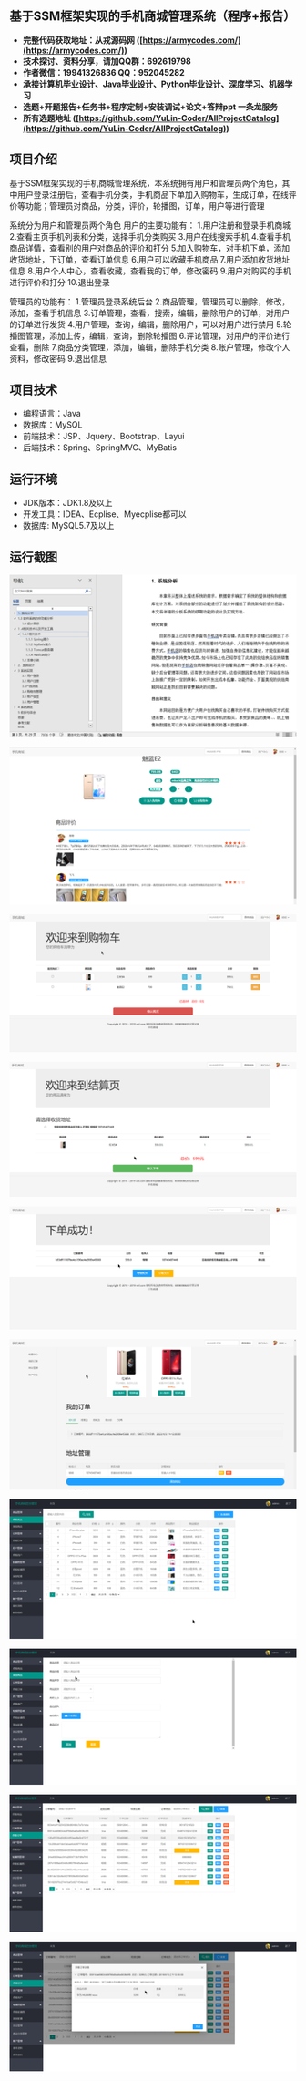 ## 基于SSM框架实现的手机商城管理系统（程序+报告）

- <b>完整代码获取地址：从戎源码网 ([https://armycodes.com/](https://armycodes.com/))</b>
- <b>技术探讨、资料分享，请加QQ群：692619798</b> 
- <b>作者微信：19941326836  QQ：952045282</b> 
- <b>承接计算机毕业设计、Java毕业设计、Python毕业设计、深度学习、机器学习</b>
- <b>选题+开题报告+任务书+程序定制+安装调试+论文+答辩ppt 一条龙服务</b>
- <b>所有选题地址 ([https://github.com/YuLin-Coder/AllProjectCatalog](https://github.com/YuLin-Coder/AllProjectCatalog)) </b>

## 项目介绍
基于SSM框架实现的手机商城管理系统，本系统拥有用户和管理员两个角色，其中用户登录注册后，查看手机分类，手机商品下单加入购物车，生成订单，在线评价等功能；管理员对商品，分类，评价，轮播图，订单，用户等进行管理

系统分为用户和管理员两个角色
用户的主要功能有：
1.用户注册和登录手机商城
2.查看主页手机列表和分类，选择手机分类购买
3.用户在线搜索手机
4.查看手机商品详情，查看别的用户对商品的评价和打分
5.加入购物车，对手机下单，添加收货地址，下订单，查看订单信息
6.用户可以收藏手机商品
7.用户添加收货地址信息
8.用户个人中心，查看收藏，查看我的订单，修改密码
9.用户对购买的手机进行评价和打分
10.退出登录

管理员的功能有：
1.管理员登录系统后台
2.商品管理，管理员可以删除，修改，添加，查看手机信息
3.订单管理，查看，搜索，编辑，删除用户的订单，对用户的订单进行发货
4.用户管理，查询，编辑，删除用户，可以对用户进行禁用
5.轮播图管理，添加上传，编辑，查询，删除轮播图
6.评论管理，对用户的评价进行查看，删除
7.商品分类管理，添加，编辑，删除手机分类
8.账户管理，修改个人资料，修改密码
9.退出信息

## 项目技术
- 编程语言：Java
- 数据库：MySQL
- 前端技术：JSP、Jquery、Bootstrap、Layui
- 后端技术：Spring、SpringMVC、MyBatis

## 运行环境
- JDK版本：JDK1.8及以上
- 开发工具：IDEA、Ecplise、Myecplise都可以
- 数据库: MySQL5.7及以上

## 运行截图
![](screenshot/1.png)

![](screenshot/2.png)

![](screenshot/3.png)

![](screenshot/4.png)

![](screenshot/5.png)

![](screenshot/6.png)

![](screenshot/7.png)

![](screenshot/8.png)

![](screenshot/9.png)

![](screenshot/10.png)
